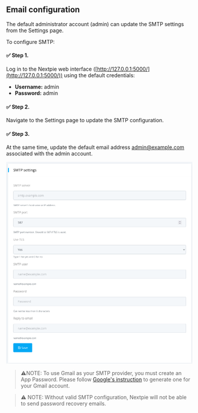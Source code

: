 ## Email configuration

The default administrator account (admin) can update the SMTP settings from the Settings page.

To configure SMTP: 

#### ✅ Step 1. 
Log in to the Nextpie web interface ([http://127.0.0.1:5000/](http://127.0.0.1:5000/)) using the default credentials:

- **Username:** admin
- **Password:** admin

#### ✅ Step 2. 
Navigate to the Settings page to update the SMTP configuration.

#### ✅ Step 3. 
At the same time, update the default email address admin@example.com associated with the admin account.

![](images/imap-settings.png)

> ⚠️NOTE: To use Gmail as your SMTP provider, you must create an App Password. Please follow [Google's instruction](https://support.google.com/mail/answer/185833?hl=en) to generate one for your Gmail account.

> ⚠️ NOTE: Without valid SMTP configuration, Nextpie will not be able to send password recovery emails.
